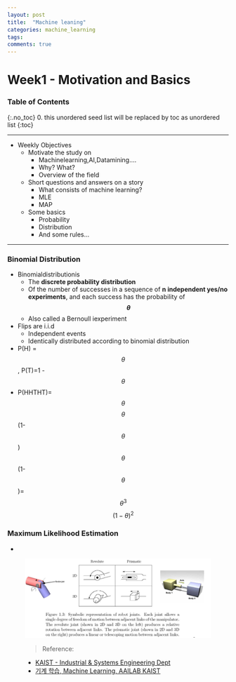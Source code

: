 ```yaml
---
layout: post
title:  "Machine leaning"
categories: machine_learning
tags: 
comments: true
---
```


# Week1 - Motivation and Basics

### Table of Contents
{:.no_toc}
0. this unordered seed list will be replaced by toc as unordered list
{:toc}

-------------


- Weekly Objectives
  - Motivate the study on
    - Machinelearning,AI,Datamining....
    - Why? What?
    - Overview of the field
  - Short questions and answers on a story
    - What consists of machine learning?
    - MLE
    - MAP
  - Some basics
    - Probability
    - Distribution
    - And some rules...

-------------

### Binomial Distribution

- Binomialdistributionis
  - The __discrete probability distribution__
  - Of the number of successes in a sequence of __n independent yes/no experiments__, and each success has the probability of __$$\theta$$__
  - Also called a Bernoull iexperiment
- Flips are i.i.d
  - Independent events
  - Identically distributed according to binomial distribution 
- P(H) = $$\theta$$, P(T)=1 - $$\theta$$
- P(HHTHT)= $$\theta$$ $$\theta$$ (1- $$\theta$$) $$\theta$$ (1- $$\theta$$)=$$\theta ^3$$  $$(1 - \theta)^2$$

### Maximum Likelihood Estimation

- 
















<figure>
  <img alt="An image with a caption" src="/assets/img/Robot_dynamics/1.png" class="lead" data-width="240" data-height="180" />
</fig

------------

> Reference:
- [KAIST - Industrial & Systems Engineering Dept](https://aai.kaist.ac.kr/xe2/)
- [기계 학습, Machine Learning, AAILAB KAIST](https://www.youtube.com/playlist?list=PLbhbGI_ppZISMV4tAWHlytBqNq1-lb8bz)